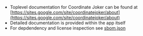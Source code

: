 * Toplevel documentation for Coordinate Joker can be found at [https://sites.google.com/site/coordinatejoker/about](https://sites.google.com/site/coordinatejoker/about) 
* Detailed documentation is provided within the app itself
* For depdendency and license inspection see [sbom.json](https://raw.githubusercontent.com/siggel/coordinatejoker/refs/heads/master/docs/sbom.json)